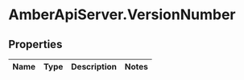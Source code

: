 # AmberApiServer.VersionNumber

## Properties
Name | Type | Description | Notes
------------ | ------------- | ------------- | -------------
